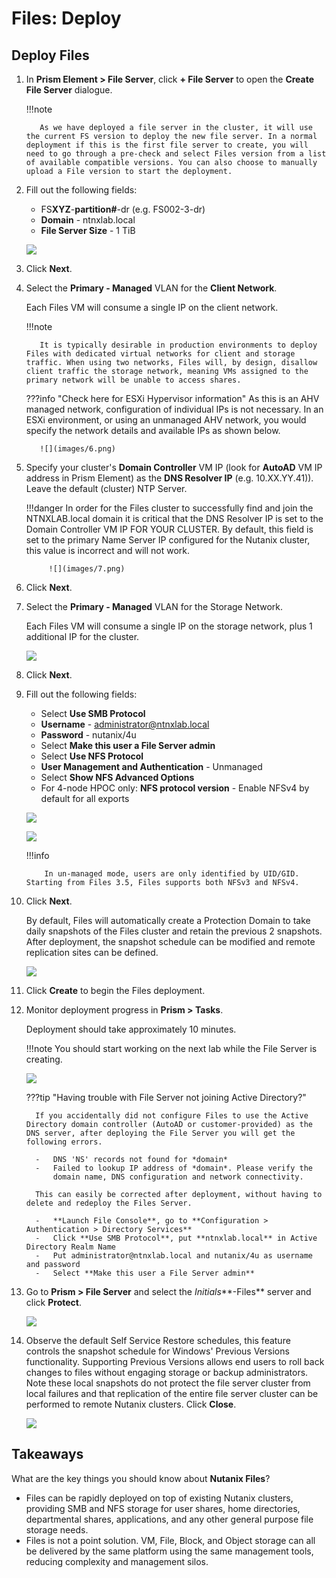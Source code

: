 # Files: Deploy

## Deploy Files

1.  In **Prism Element > File Server**, click **+ File Server** to open the
    **Create File Server** dialogue.

    !!!note

           As we have deployed a file server in the cluster, it will use the current FS version to deploy the new file server. In a normal deployment if this is the first file server to create, you will need to go through a pre-check and select Files version from a list of available compatible versions. You can also choose to manually upload a File version to start the deployment.

2.  Fill out the following fields:

    -   FS**XYZ**-**partition#**-dr (e.g. FS002-3-dr)
    -   **Domain** - ntnxlab.local
    -   **File Server Size** - 1 TiB

    ![](images/4.png)

3.  Click **Next**.

5.  Select the **Primary - Managed** VLAN for the **Client Network**.
    
    Each Files VM will consume a single IP on the client network.

    !!!note
    
           It is typically desirable in production environments to deploy Files with dedicated virtual networks for client and storage traffic. When using two networks, Files will, by design, disallow client traffic the storage network, meaning VMs assigned to the primary network will be unable to access shares.

   
    ???info "Check here for ESXi Hypervisor information"
           As this is an AHV managed network, configuration of individual IPs
           is not necessary. In an ESXi environment, or using an unmanaged AHV
           network, you would specify the network details and available IPs as
           shown below.
       
           ![](images/6.png)
    

6.  Specify your cluster's **Domain Controller** VM IP (look for
    **AutoAD** VM IP address in Prism Element) as the **DNS Resolver
    IP** (e.g. 10.XX.YY.41)). Leave the default (cluster) NTP Server.

    !!!danger
             In order for the Files cluster to successfully find and join the NTNXLAB.local domain it is critical that the DNS Resolver IP is set to the Domain Controller VM IP FOR YOUR CLUSTER. By default, this field is set to the primary Name Server IP configured for the Nutanix cluster, this value is incorrect and will not work.

             ![](images/7.png)

7.  Click **Next**.

8.  Select the **Primary - Managed** VLAN for the Storage Network.

    Each Files VM will consume a single IP on the storage network, plus 1 additional IP for the cluster.

    ![](images/8.png)

9.  Click **Next**.

10. Fill out the following fields:

    -   Select **Use SMB Protocol**
    -   **Username** - <administrator@ntnxlab.local>
    -   **Password** - nutanix/4u
    -   Select **Make this user a File Server admin**
    -   Select **Use NFS Protocol**
    -   **User Management and Authentication** - Unmanaged
    -   Select **Show NFS Advanced Options**
    -   For 4-node HPOC only: **NFS protocol version** - Enable NFSv4 by default for all
        exports

    ![](images/9.png)

    ![](images/9-1.png)

    !!!info

            In un-managed mode, users are only identified by UID/GID. Starting from Files 3.5, Files supports both NFSv3 and NFSv4.

11. Click **Next**.

    By default, Files will automatically create a Protection Domain to
    take daily snapshots of the Files cluster and retain the previous 2
    snapshots. After deployment, the snapshot schedule can be modified
    and remote replication sites can be defined.

    ![](images/10.png)

12. Click **Create** to begin the Files deployment.

13. Monitor deployment progress in **Prism > Tasks**.

    Deployment should take approximately 10 minutes. 

    !!!note
            You should start working on the next lab while the File Server is creating.

    ![](images/11.png)

    ???tip "Having trouble with File Server not joining Active Directory?"

          If you accidentally did not configure Files to use the Active Directory domain controller (AutoAD or customer-provided) as the DNS server, after deploying the File Server you will get the following errors.
      
          -   DNS 'NS' records not found for *domain*
          -   Failed to lookup IP address of *domain*. Please verify the
              domain name, DNS configuration and network connectivity.
      
          This can easily be corrected after deployment, without having to delete and redeploy the Files Server.
      
          -   **Launch File Console**, go to **Configuration > Authentication > Directory Services**
          -   Click **Use SMB Protocol**, put **ntnxlab.local** in Active Directory Realm Name
          -   Put administrator@ntnxlab.local and nutanix/4u as username and password
          -   Select **Make this user a File Server admin**
          
    

14. Go to **Prism > File Server** and select the *Initials***-Files**
    server and click **Protect**.

    ![](images/12.png)

15. Observe the default Self Service Restore schedules, this feature
    controls the snapshot schedule for Windows\' Previous Versions
    functionality. Supporting Previous Versions allows end users to roll
    back changes to files without engaging storage or backup
    administrators. Note these local snapshots do not protect the file
    server cluster from local failures and that replication of the
    entire file server cluster can be performed to remote Nutanix
    clusters. Click **Close**.

    ![](images/13.png)

## Takeaways

What are the key things you should know about **Nutanix Files**?

-   Files can be rapidly deployed on top of existing Nutanix clusters,
    providing SMB and NFS storage for user shares, home directories,
    departmental shares, applications, and any other general purpose
    file storage needs.
-   Files is not a point solution. VM, File, Block, and Object storage
    can all be delivered by the same platform using the same management
    tools, reducing complexity and management silos.
